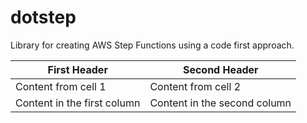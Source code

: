 # dotstep
Library for creating AWS Step Functions using a code first approach.

First Header | Second Header
------------ | -------------
Content from cell 1 | Content from cell 2
Content in the first column | Content in the second column
